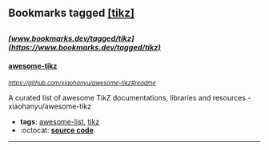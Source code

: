## Bookmarks tagged [[tikz]](https://www.bookmarks.dev?q=[tikz])

_<sup><sup>[www.bookmarks.dev/tagged/tikz](https://www.bookmarks.dev/tagged/tikz)</sup></sup>_
---
#### [awesome-tikz](https://github.com/xiaohanyu/awesome-tikz#readme)
_<sup>https://github.com/xiaohanyu/awesome-tikz#readme</sup>_

A curated list of awesome TikZ documentations, libraries and resources - xiaohanyu/awesome-tikz
* **tags**: [awesome-list](../tagged/awesome-list.md), [tikz](../tagged/tikz.md)
* :octocat: **[source code](https://github.com/xiaohanyu/awesome-tikz#readme)**
---
